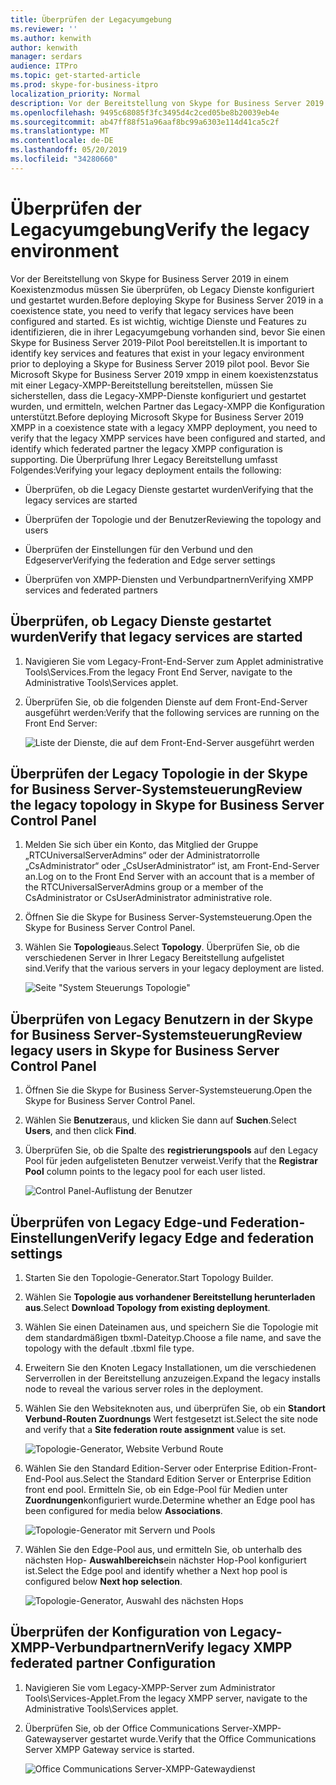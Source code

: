 ```yaml
---
title: Überprüfen der Legacyumgebung
ms.reviewer: ''
ms.author: kenwith
author: kenwith
manager: serdars
audience: ITPro
ms.topic: get-started-article
ms.prod: skype-for-business-itpro
localization_priority: Normal
description: Vor der Bereitstellung von Skype for Business Server 2019 in einem Koexistenzmodus müssen Sie überprüfen, ob Legacy Dienste konfiguriert und gestartet wurden. Vor der Bereitstellungeines Skype for Business Server 2019-pilotpools ist es wichtig, die wichtigsten Dienste und Features zu identifizieren, die in ihrer Legacyumgebung vorhanden sind. Bevor Sie Microsoft Skype for Business Server 2019 xmpp in einem koexistenzstatus mit einer Legacy-XMPP-Bereitstellung bereitstellen, müssen Sie überprüfen, ob die Legacy-XMPP-Dienste konfiguriert und gestartet wurden, und ermitteln, welchen Verbundpartner die Legacy-XMPP-Konfiguration ist stützen.
ms.openlocfilehash: 9495c68085f3fc3495d4c2ced05be8b20039eb4e
ms.sourcegitcommit: ab47ff88f51a96aaf8bc99a6303e114d41ca5c2f
ms.translationtype: MT
ms.contentlocale: de-DE
ms.lasthandoff: 05/20/2019
ms.locfileid: "34280660"
---
```

# <a name="verify-the-legacy-environment"></a><span data-ttu-id="dc68f-105">Überprüfen der Legacyumgebung</span><span class="sxs-lookup"><span data-stu-id="dc68f-105">Verify the legacy environment</span></span>

<span data-ttu-id="dc68f-106">Vor der Bereitstellung von Skype for Business Server 2019 in einem Koexistenzmodus müssen Sie überprüfen, ob Legacy Dienste konfiguriert und gestartet wurden.</span><span class="sxs-lookup"><span data-stu-id="dc68f-106">Before deploying Skype for Business Server 2019 in a coexistence state, you need to verify that legacy services have been configured and started.</span></span> <span data-ttu-id="dc68f-107">Es ist wichtig, wichtige Dienste und Features zu identifizieren, die in ihrer Legacyumgebung vorhanden sind, bevor Sie einen Skype for Business Server 2019-Pilot Pool bereitstellen.</span><span class="sxs-lookup"><span data-stu-id="dc68f-107">It is important to identify key services and features that exist in your legacy environment prior to deploying a Skype for Business Server 2019 pilot pool.</span></span> <span data-ttu-id="dc68f-108">Bevor Sie Microsoft Skype for Business Server 2019 xmpp in einem koexistenzstatus mit einer Legacy-XMPP-Bereitstellung bereitstellen, müssen Sie sicherstellen, dass die Legacy-XMPP-Dienste konfiguriert und gestartet wurden, und ermitteln, welchen Partner das Legacy-XMPP die Konfiguration unterstützt.</span><span class="sxs-lookup"><span data-stu-id="dc68f-108">Before deploying Microsoft Skype for Business Server 2019 XMPP in a coexistence state with a legacy XMPP deployment, you need to verify that the legacy XMPP services have been configured and started, and identify which federated partner the legacy XMPP configuration is supporting.</span></span> <span data-ttu-id="dc68f-109">Die Überprüfung Ihrer Legacy Bereitstellung umfasst Folgendes:</span><span class="sxs-lookup"><span data-stu-id="dc68f-109">Verifying your legacy deployment entails the following:</span></span>
  
- <span data-ttu-id="dc68f-110">Überprüfen, ob die Legacy Dienste gestartet wurden</span><span class="sxs-lookup"><span data-stu-id="dc68f-110">Verifying that the legacy services are started</span></span>
    
- <span data-ttu-id="dc68f-111">Überprüfen der Topologie und der Benutzer</span><span class="sxs-lookup"><span data-stu-id="dc68f-111">Reviewing the topology and users</span></span>
    
- <span data-ttu-id="dc68f-112">Überprüfen der Einstellungen für den Verbund und den Edgeserver</span><span class="sxs-lookup"><span data-stu-id="dc68f-112">Verifying the federation and Edge server settings</span></span>
    
- <span data-ttu-id="dc68f-113">Überprüfen von XMPP-Diensten und Verbundpartnern</span><span class="sxs-lookup"><span data-stu-id="dc68f-113">Verifying XMPP services and federated partners</span></span>
    
## <a name="verify-that-legacy-services-are-started"></a><span data-ttu-id="dc68f-114">Überprüfen, ob Legacy Dienste gestartet wurden</span><span class="sxs-lookup"><span data-stu-id="dc68f-114">Verify that legacy services are started</span></span>

1. <span data-ttu-id="dc68f-115">Navigieren Sie vom Legacy-Front-End-Server zum Applet administrative Tools\Services.</span><span class="sxs-lookup"><span data-stu-id="dc68f-115">From the legacy Front End Server, navigate to the Administrative Tools\Services applet.</span></span>
    
2. <span data-ttu-id="dc68f-116">Überprüfen Sie, ob die folgenden Dienste auf dem Front-End-Server ausgeführt werden:</span><span class="sxs-lookup"><span data-stu-id="dc68f-116">Verify that the following services are running on the Front End Server:</span></span>
    
     ![Liste der Dienste, die auf dem Front-End-Server ausgeführt werden](../media/migration_lyncserver_config_w14_services.jpg)
  
## <a name="review-the-legacy-topology-in-skype-for-business-server-control-panel"></a><span data-ttu-id="dc68f-118">Überprüfen der Legacy Topologie in der Skype for Business Server-Systemsteuerung</span><span class="sxs-lookup"><span data-stu-id="dc68f-118">Review the legacy topology in Skype for Business Server Control Panel</span></span>

1. <span data-ttu-id="dc68f-119">Melden Sie sich über ein Konto, das Mitglied der Gruppe „RTCUniversalServerAdmins“ oder der Administratorrolle „CsAdministrator“ oder „CsUserAdministrator“ ist, am Front-End-Server an.</span><span class="sxs-lookup"><span data-stu-id="dc68f-119">Log on to the Front End Server with an account that is a member of the RTCUniversalServerAdmins group or a member of the CsAdministrator or CsUserAdministrator administrative role.</span></span>
    
2. <span data-ttu-id="dc68f-120">Öffnen Sie die Skype for Business Server-Systemsteuerung.</span><span class="sxs-lookup"><span data-stu-id="dc68f-120">Open the Skype for Business Server Control Panel.</span></span>
    
3. <span data-ttu-id="dc68f-121">Wählen Sie **Topologie**aus.</span><span class="sxs-lookup"><span data-stu-id="dc68f-121">Select **Topology**.</span></span> <span data-ttu-id="dc68f-122">Überprüfen Sie, ob die verschiedenen Server in Ihrer Legacy Bereitstellung aufgelistet sind.</span><span class="sxs-lookup"><span data-stu-id="dc68f-122">Verify that the various servers in your legacy deployment are listed.</span></span>
    
     ![Seite "System Steuerungs Topologie"](../media/migration_lyncserver_2010_topology.JPG)
  
## <a name="review-legacy-users-in-skype-for-business-server-control-panel"></a><span data-ttu-id="dc68f-124">Überprüfen von Legacy Benutzern in der Skype for Business Server-Systemsteuerung</span><span class="sxs-lookup"><span data-stu-id="dc68f-124">Review legacy users in Skype for Business Server Control Panel</span></span>

1. <span data-ttu-id="dc68f-125">Öffnen Sie die Skype for Business Server-Systemsteuerung.</span><span class="sxs-lookup"><span data-stu-id="dc68f-125">Open the Skype for Business Server Control Panel.</span></span>
    
2. <span data-ttu-id="dc68f-126">Wählen Sie **Benutzer**aus, und klicken Sie dann auf **Suchen**.</span><span class="sxs-lookup"><span data-stu-id="dc68f-126">Select **Users**, and then click **Find**.</span></span>
    
3. <span data-ttu-id="dc68f-127">Überprüfen Sie, ob die Spalte des **registrierungspools** auf den Legacy Pool für jeden aufgelisteten Benutzer verweist.</span><span class="sxs-lookup"><span data-stu-id="dc68f-127">Verify that the **Registrar Pool** column points to the legacy pool for each user listed.</span></span> 
    
     ![Control Panel-Auflistung der Benutzer](../media/migration_lyncserver_2010_allusers.JPG)
  
## <a name="verify-legacy-edge-and-federation-settings"></a><span data-ttu-id="dc68f-129">Überprüfen von Legacy Edge-und Federation-Einstellungen</span><span class="sxs-lookup"><span data-stu-id="dc68f-129">Verify legacy Edge and federation settings</span></span>

1. <span data-ttu-id="dc68f-130">Starten Sie den Topologie-Generator.</span><span class="sxs-lookup"><span data-stu-id="dc68f-130">Start Topology Builder.</span></span>
    
2. <span data-ttu-id="dc68f-131">Wählen Sie **Topologie aus vorhandener Bereitstellung herunterladen aus**.</span><span class="sxs-lookup"><span data-stu-id="dc68f-131">Select **Download Topology from existing deployment**.</span></span>
    
3. <span data-ttu-id="dc68f-132">Wählen Sie einen Dateinamen aus, und speichern Sie die Topologie mit dem standardmäßigen tbxml-Dateityp.</span><span class="sxs-lookup"><span data-stu-id="dc68f-132">Choose a file name, and save the topology with the default .tbxml file type.</span></span>
    
4. <span data-ttu-id="dc68f-133">Erweitern Sie den Knoten Legacy Installationen, um die verschiedenen Serverrollen in der Bereitstellung anzuzeigen.</span><span class="sxs-lookup"><span data-stu-id="dc68f-133">Expand the legacy installs node to reveal the various server roles in the deployment.</span></span>
    
5. <span data-ttu-id="dc68f-134">Wählen Sie den Websiteknoten aus, und überprüfen Sie, ob ein **Standort Verbund-Routen Zuordnungs** Wert festgesetzt ist.</span><span class="sxs-lookup"><span data-stu-id="dc68f-134">Select the site node and verify that a **Site federation route assignment** value is set.</span></span> 
    
     ![Topologie-Generator, Website Verbund Route](../media/migration_lyncserver_w14_federation.jpg)
  
6. <span data-ttu-id="dc68f-136">Wählen Sie den Standard Edition-Server oder Enterprise Edition-Front-End-Pool aus.</span><span class="sxs-lookup"><span data-stu-id="dc68f-136">Select the Standard Edition Server or Enterprise Edition front end pool.</span></span> <span data-ttu-id="dc68f-137">Ermitteln Sie, ob ein Edge-Pool für Medien unter **Zuordnungen**konfiguriert wurde.</span><span class="sxs-lookup"><span data-stu-id="dc68f-137">Determine whether an Edge pool has been configured for media below **Associations**.</span></span> 
    
     ![Topologie-Generator mit Servern und Pools](../media/migration_lyncserver_w14_edgepool_media.jpg)
  
7. <span data-ttu-id="dc68f-139">Wählen Sie den Edge-Pool aus, und ermitteln Sie, ob unterhalb des nächsten Hop- **Auswahlbereichs**ein nächster Hop-Pool konfiguriert ist.</span><span class="sxs-lookup"><span data-stu-id="dc68f-139">Select the Edge pool and identify whether a Next hop pool is configured below **Next hop selection**.</span></span>
    
     ![Topologie-Generator, Auswahl des nächsten Hops](../media/migration_lyncserver_w14_nexthop.jpg)
  
## <a name="verify-legacy-xmpp-federated-partner-configuration"></a><span data-ttu-id="dc68f-141">Überprüfen der Konfiguration von Legacy-XMPP-Verbundpartnern</span><span class="sxs-lookup"><span data-stu-id="dc68f-141">Verify legacy XMPP federated partner Configuration</span></span>

1. <span data-ttu-id="dc68f-142">Navigieren Sie vom Legacy-XMPP-Server zum Administrator Tools\Services-Applet.</span><span class="sxs-lookup"><span data-stu-id="dc68f-142">From the legacy XMPP server, navigate to the Administrative Tools\Services applet.</span></span>
    
2. <span data-ttu-id="dc68f-143">Überprüfen Sie, ob der Office Communications Server-XMPP-Gatewayserver gestartet wurde.</span><span class="sxs-lookup"><span data-stu-id="dc68f-143">Verify that the Office Communications Server XMPP Gateway service is started.</span></span> 
    
     ![Office Communications Server-XMPP-Gatewaydienst](../media/migration_lyncserver_15_xmpp_legacyservicesstarted.JPG)
  

